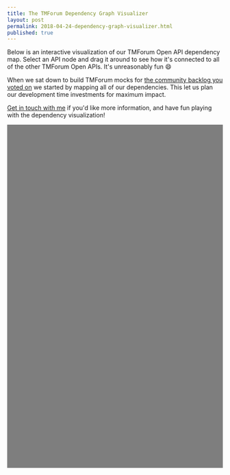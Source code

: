 ```yaml
---
title: The TMForum Dependency Graph Visualizer
layout: post
permalink: 2018-04-24-dependency-graph-visualizer.html
published: true
---
```


Below is an interactive visualization of our TMForum Open API dependency map. Select an API node and drag it around to see how it's connected to all of the other TMForum Open APIs. It's unreasonably fun 😄

When we sat down to build TMForum mocks for [the community backlog you voted on](https://docs.google.com/forms/d/e/1FAIpQLSfSe94015z7HtFO7HCyavmtcLdF3ogxaWvUMMstmlPX-2GDJQ/viewform) we started by mapping all of our dependencies. This let us plan our development time investments for maximum impact.

[Get in touch with me](mailto:alex@ersatz.io) if you'd like more information, and have fun playing with the dependency visualization!

<link href="http://visjs.org/dist/vis-network.min.css" rel="stylesheet" type="text/css"/>

<style type="text/css">
    #tmfdeps {
            /* width: 1900px; */
            height: 800px;
            background-color:rgba(0, 0, 0, 0.5);
            /* border: 1px solid lightgray; */
    }
</style>

<div id="tmfdeps"></div>

<script type="text/javascript" src="http://visjs.org/dist/vis.js"></script>

<script type="text/javascript">
  // create an array with nodes
  var nodes = new vis.DataSet([
    {
      'id': '666',
      'label': 'TMF666 - Account Management API',
      'shape': 'box'
    },
    {
      'id': '640',
      'label': 'TMF640 - Activation and Configuration API',
      'shape': 'box'
    },
    {
      'id': '647',
      'label': 'TMF647 - Address API',
      'shape': 'box'
    },
    {
      'id': '651',
      'label': 'TMF651 - Agreement Management API',
      'shape': 'box'
    },
    {
      'id': '642',
      'label': 'TMF642 - Alarm Management API',
      'shape': 'box'
    },
    {
      'id': '646',
      'label': 'TMF646 - Appointment API',
      'shape': 'box'
    },
    {
      'id': '636',
      'label': 'TMF636 - Billing Management API',
      'shape': 'box'
    },
    {
      'id': '655',
      'label': 'TMF655 - Change Management API',
      'shape': 'box'
    },
    {
      'id': '681',
      'label': 'TMF681 - Communication API',
      'shape': 'box'
    },
    {
      'id': '678',
      'label': 'TMF678 - Customer Bill Management API',
      'shape': 'box'
    },
    {
      'id': '629',
      'label': 'TMF629 - Customer Management API',
      'shape': 'box'
    },
    {
      'id': '667',
      'label': 'TMF667 - Document Management API',
      'shape': 'box'
    },
    {
      'id': '662',
      'label': 'TMF662 - Entity Catalog Management API',
      'shape': 'box'
    },
    {
      'id': '673',
      'label': 'TMF673 - Geographic Address Management API',
      'shape': 'box'
    },
    {
      'id': '675',
      'label': 'TMF675 - Geographic Location Management API',
      'shape': 'box'
    },
    {
      'id': '674',
      'label': 'TMF674 - Geographic Site Management API',
      'shape': 'box'
    },
    {
      'id': '658',
      'label': 'TMF658 - Loyalty Management API',
      'shape': 'box'
    },
    {
      'id': '650',
      'label': 'TMF650 - Onboarding Management API',
      'shape': 'box'
    },
    {
      'id': '668',
      'label': 'TMF668 - Partnership Type Management API',
      'shape': 'box'
    },
    {
      'id': '632',
      'label': 'TMF632 - Party Management API',
      'shape': 'box'
    },
    {
      'id': '669',
      'label': 'TMF669 - Party Role Management API',
      'shape': 'box'
    },
    {
      'id': '676',
      'label': 'TMF676 - Payment Management API',
      'shape': 'box'
    },
    {
      'id': '670',
      'label': 'TMF670 - Payment Methods API',
      'shape': 'box'
    },
    {
      'id': '628',
      'label': 'TMF628 - Performance Management API',
      'shape': 'box'
    },
    {
      'id': '649',
      'label': 'TMF649 - Performance Management Threshold API',
      'shape': 'box'
    },
    {
      'id': '654',
      'label': 'TMF654 - Prepay Balance Management API',
      'shape': 'box'
    },
    {
      'id': '644',
      'label': 'TMF644 - Privacy Management API',
      'shape': 'box'
    },
    {
      'id': '620',
      'label': 'TMF620 - Product Catalog Management API',
      'shape': 'box'
    },
    {
      'id': '637',
      'label': 'TMF637 - Product Inventory Management API',
      'shape': 'box'
    },
    {
      'id': '679',
      'label': 'TMF679 - Product Offering Qualification API',
      'shape': 'box'
    },
    {
      'id': '622',
      'label': 'TMF622 - Product Ordering API',
      'shape': 'box'
    },
    {
      'id': '671',
      'label': 'TMF671 - Promotion API',
      'shape': 'box'
    },
    {
      'id': '648',
      'label': 'TMF648 - Quote Management API',
      'shape': 'box'
    },
    {
      'id': '680',
      'label': 'TMF680 - Recommendation API',
      'shape': 'box'
    },
    {
      'id': '634',
      'label': 'TMF634 - Resource Catalog Management API',
      'shape': 'box'
    },
    {
      'id': '664',
      'label': 'TMF664 - Resource Function Activation and Configuration API',
      'shape': 'box'
    },
    {
      'id': '639',
      'label': 'TMF639 - Resource Inventory Management API',
      'shape': 'box'
    },
    {
      'id': '652',
      'label': 'TMF652 - Resource Ordering Management API',
      'shape': 'box'
    },
    {
      'id': '623',
      'label': 'TMF623 - SLA Management API',
      'shape': 'box'
    },
    {
      'id': '633',
      'label': 'TMF633 - Service Catalog API',
      'shape': 'box'
    },
    {
      'id': '638',
      'label': 'TMF638 - Service Inventory Management API',
      'shape': 'box'
    },
    {
      'id': '641',
      'label': 'TMF641 - Service Ordering Management API',
      'shape': 'box'
    },
    {
      'id': '656',
      'label': 'TMF656 - Service Problem Management API (SPM)',
      'shape': 'box'
    },
    {
      'id': '645',
      'label': 'TMF645 - Service Qualification API',
      'shape': 'box'
    },
    {
      'id': '657',
      'label': 'TMF657 - Service Quality Management API',
      'shape': 'box'
    },
    {
      'id': '653',
      'label': 'TMF653 - Service Test Management API',
      'shape': 'box'
    },
    {
      'id': '684',
      'label': 'TMF684 - Shipment Tracking API',
      'shape': 'box'
    },
    {
      'id': '663',
      'label': 'TMF663 - Shopping Cart API',
      'shape': 'box'
    },
    {
      'id': '621',
      'label': 'TMF621 - Trouble Ticket API',
      'shape': 'box'
    },
    {
      'id': '677',
      'label': 'TMF677 - Usage Consumption Management API',
      'shape': 'box'
    },
    {
      'id': '635',
      'label': 'TMF635 - Usage Management API',
      'shape': 'box'
    },
    {
      'id': '672',
      'label': 'TMF672 - User Roles and Permissions API',
      'shape': 'box'
    }
  ])
  // create an array with edges
  var edges = new vis.DataSet([
    {
      'from': '666',
      'to': '650',
      'arrows': 'to'
    },
    {
      'from': '666',
      'to': '632',
      'arrows': 'to'
    },
    {
      'from': '666',
      'to': '670',
      'arrows': 'to'
    },
    {
      'from': '640',
      'to': '638',
      'arrows': 'to'
    },
    {
      'from': '640',
      'to': '633',
      'arrows': 'to'
    },
    {
      'from': '640',
      'to': '639',
      'arrows': 'to'
    },
    {
      'from': '640',
      'to': '634',
      'arrows': 'to'
    },
    {
      'from': '640',
      'to': '632',
      'arrows': 'to'
    },
    {
      'from': '651',
      'to': '620',
      'arrows': 'to'
    },
    {
      'from': '651',
      'to': '632',
      'arrows': 'to'
    },
    {
      'from': '651',
      'to': '667',
      'arrows': 'to'
    },
    {
      'from': '646',
      'to': '647',
      'arrows': 'to'
    },
    {
      'from': '646',
      'to': '667',
      'arrows': 'to'
    },
    {
      'from': '646',
      'to': '629',
      'arrows': 'to'
    },
    {
      'from': '646',
      'to': '632',
      'arrows': 'to'
    },
    {
      'from': '646',
      'to': '622',
      'arrows': 'to'
    },
    {
      'from': '646',
      'to': '621',
      'arrows': 'to'
    },
    {
      'from': '636',
      'to': '629',
      'arrows': 'to'
    },
    {
      'from': '636',
      'to': '632',
      'arrows': 'to'
    },
    {
      'from': '655',
      'to': '623',
      'arrows': 'to'
    },
    {
      'from': '655',
      'to': '638',
      'arrows': 'to'
    },
    {
      'from': '655',
      'to': '632',
      'arrows': 'to'
    },
    {
      'from': '655',
      'to': '667',
      'arrows': 'to'
    },
    {
      'from': '681',
      'to': '667',
      'arrows': 'to'
    },
    {
      'from': '681',
      'to': '632',
      'arrows': 'to'
    },
    {
      'from': '678',
      'to': '667',
      'arrows': 'to'
    },
    {
      'from': '678',
      'to': '636',
      'arrows': 'to'
    },
    {
      'from': '678',
      'to': '666',
      'arrows': 'to'
    },
    {
      'from': '678',
      'to': '670',
      'arrows': 'to'
    },
    {
      'from': '678',
      'to': '632',
      'arrows': 'to'
    },
    {
      'from': '629',
      'to': '666',
      'arrows': 'to'
    },
    {
      'from': '629',
      'to': '632',
      'arrows': 'to'
    },
    {
      'from': '629',
      'to': '650',
      'arrows': 'to'
    },
    {
      'from': '629',
      'to': '670',
      'arrows': 'to'
    },
    {
      'from': '667',
      'to': '632',
      'arrows': 'to'
    },
    {
      'from': '667',
      'to': '629',
      'arrows': 'to'
    },
    {
      'from': '662',
      'to': '632',
      'arrows': 'to'
    },
    {
      'from': '662',
      'to': '667',
      'arrows': 'to'
    },
    {
      'from': '674',
      'to': '647',
      'arrows': 'to'
    },
    {
      'from': '674',
      'to': '675',
      'arrows': 'to'
    },
    {
      'from': '674',
      'to': '673',
      'arrows': 'to'
    },
    {
      'from': '674',
      'to': '632',
      'arrows': 'to'
    },
    {
      'from': '650',
      'to': '632',
      'arrows': 'to'
    },
    {
      'from': '650',
      'to': '651',
      'arrows': 'to'
    },
    {
      'from': '650',
      'to': '666',
      'arrows': 'to'
    },
    {
      'from': '668',
      'to': '632',
      'arrows': 'to'
    },
    {
      'from': '668',
      'to': '651',
      'arrows': 'to'
    },
    {
      'from': '668',
      'to': '666',
      'arrows': 'to'
    },
    {
      'from': '668',
      'to': '669',
      'arrows': 'to'
    },
    {
      'from': '669',
      'to': '666',
      'arrows': 'to'
    },
    {
      'from': '669',
      'to': '632',
      'arrows': 'to'
    },
    {
      'from': '669',
      'to': '670',
      'arrows': 'to'
    },
    {
      'from': '669',
      'to': '650',
      'arrows': 'to'
    },
    {
      'from': '676',
      'to': '666',
      'arrows': 'to'
    },
    {
      'from': '676',
      'to': '629',
      'arrows': 'to'
    },
    {
      'from': '676',
      'to': '636',
      'arrows': 'to'
    },
    {
      'from': '676',
      'to': '678',
      'arrows': 'to'
    },
    {
      'from': '676',
      'to': '620',
      'arrows': 'to'
    },
    {
      'from': '676',
      'to': '632',
      'arrows': 'to'
    },
    {
      'from': '676',
      'to': '652',
      'arrows': 'to'
    },
    {
      'from': '676',
      'to': '622',
      'arrows': 'to'
    },
    {
      'from': '676',
      'to': '641',
      'arrows': 'to'
    },
    {
      'from': '670',
      'to': '666',
      'arrows': 'to'
    },
    {
      'from': '670',
      'to': '629',
      'arrows': 'to'
    },
    {
      'from': '670',
      'to': '632',
      'arrows': 'to'
    },
    {
      'from': '670',
      'to': '658',
      'arrows': 'to'
    },
    {
      'from': '654',
      'to': '666',
      'arrows': 'to'
    },
    {
      'from': '654',
      'to': '637',
      'arrows': 'to'
    },
    {
      'from': '654',
      'to': '639',
      'arrows': 'to'
    },
    {
      'from': '654',
      'to': '620',
      'arrows': 'to'
    },
    {
      'from': '654',
      'to': '670',
      'arrows': 'to'
    },
    {
      'from': '654',
      'to': '632',
      'arrows': 'to'
    },
    {
      'from': '644',
      'to': '632',
      'arrows': 'to'
    },
    {
      'from': '644',
      'to': '620',
      'arrows': 'to'
    },
    {
      'from': '620',
      'to': '632',
      'arrows': 'to'
    },
    {
      'from': '620',
      'to': '650',
      'arrows': 'to'
    },
    {
      'from': '620',
      'to': '667',
      'arrows': 'to'
    },
    {
      'from': '620',
      'to': '623',
      'arrows': 'to'
    },
    {
      'from': '620',
      'to': '633',
      'arrows': 'to'
    },
    {
      'from': '620',
      'to': '668',
      'arrows': 'to'
    },
    {
      'from': '637',
      'to': '650',
      'arrows': 'to'
    },
    {
      'from': '637',
      'to': '668',
      'arrows': 'to'
    },
    {
      'from': '637',
      'to': '636',
      'arrows': 'to'
    },
    {
      'from': '637',
      'to': '620',
      'arrows': 'to'
    },
    {
      'from': '637',
      'to': '633',
      'arrows': 'to'
    },
    {
      'from': '637',
      'to': '651',
      'arrows': 'to'
    },
    {
      'from': '637',
      'to': '632',
      'arrows': 'to'
    },
    {
      'from': '679',
      'to': '620',
      'arrows': 'to'
    },
    {
      'from': '679',
      'to': '632',
      'arrows': 'to'
    },
    {
      'from': '622',
      'to': '650',
      'arrows': 'to'
    },
    {
      'from': '622',
      'to': '668',
      'arrows': 'to'
    },
    {
      'from': '622',
      'to': '636',
      'arrows': 'to'
    },
    {
      'from': '622',
      'to': '632',
      'arrows': 'to'
    },
    {
      'from': '622',
      'to': '637',
      'arrows': 'to'
    },
    {
      'from': '622',
      'to': '629',
      'arrows': 'to'
    },
    {
      'from': '622',
      'to': '679',
      'arrows': 'to'
    },
    {
      'from': '622',
      'to': '620',
      'arrows': 'to'
    },
    {
      'from': '648',
      'to': '636',
      'arrows': 'to'
    },
    {
      'from': '648',
      'to': '650',
      'arrows': 'to'
    },
    {
      'from': '648',
      'to': '651',
      'arrows': 'to'
    },
    {
      'from': '648',
      'to': '632',
      'arrows': 'to'
    },
    {
      'from': '648',
      'to': '667',
      'arrows': 'to'
    },
    {
      'from': '648',
      'to': '646',
      'arrows': 'to'
    },
    {
      'from': '648',
      'to': '637',
      'arrows': 'to'
    },
    {
      'from': '648',
      'to': '622',
      'arrows': 'to'
    },
    {
      'from': '648',
      'to': '620',
      'arrows': 'to'
    },
    {
      'from': '680',
      'to': '637',
      'arrows': 'to'
    },
    {
      'from': '680',
      'to': '620',
      'arrows': 'to'
    },
    {
      'from': '680',
      'to': '632',
      'arrows': 'to'
    },
    {
      'from': '634',
      'to': '632',
      'arrows': 'to'
    },
    {
      'from': '634',
      'to': '667',
      'arrows': 'to'
    },
    {
      'from': '634',
      'to': '675',
      'arrows': 'to'
    },
    {
      'from': '634',
      'to': '647',
      'arrows': 'to'
    },
    {
      'from': '664',
      'to': '675',
      'arrows': 'to'
    },
    {
      'from': '664',
      'to': '647',
      'arrows': 'to'
    },
    {
      'from': '664',
      'to': '634',
      'arrows': 'to'
    },
    {
      'from': '664',
      'to': '632',
      'arrows': 'to'
    },
    {
      'from': '639',
      'to': '632',
      'arrows': 'to'
    },
    {
      'from': '639',
      'to': '667',
      'arrows': 'to'
    },
    {
      'from': '639',
      'to': '634',
      'arrows': 'to'
    },
    {
      'from': '639',
      'to': '647',
      'arrows': 'to'
    },
    {
      'from': '639',
      'to': '675',
      'arrows': 'to'
    },
    {
      'from': '652',
      'to': '646',
      'arrows': 'to'
    },
    {
      'from': '652',
      'to': '632',
      'arrows': 'to'
    },
    {
      'from': '652',
      'to': '647',
      'arrows': 'to'
    },
    {
      'from': '652',
      'to': '675',
      'arrows': 'to'
    },
    {
      'from': '652',
      'to': '634',
      'arrows': 'to'
    },
    {
      'from': '652',
      'to': '639',
      'arrows': 'to'
    },
    {
      'from': '633',
      'to': '632',
      'arrows': 'to'
    },
    {
      'from': '633',
      'to': '667',
      'arrows': 'to'
    },
    {
      'from': '638',
      'to': '633',
      'arrows': 'to'
    },
    {
      'from': '638',
      'to': '632',
      'arrows': 'to'
    },
    {
      'from': '638',
      'to': '622',
      'arrows': 'to'
    },
    {
      'from': '638',
      'to': '639',
      'arrows': 'to'
    },
    {
      'from': '638',
      'to': '637',
      'arrows': 'to'
    },
    {
      'from': '638',
      'to': '641',
      'arrows': 'to'
    },
    {
      'from': '641',
      'to': '632',
      'arrows': 'to'
    },
    {
      'from': '641',
      'to': '633',
      'arrows': 'to'
    },
    {
      'from': '641',
      'to': '639',
      'arrows': 'to'
    },
    {
      'from': '641',
      'to': '637',
      'arrows': 'to'
    },
    {
      'from': '641',
      'to': '638',
      'arrows': 'to'
    },
    {
      'from': '641',
      'to': '646',
      'arrows': 'to'
    },
    {
      'from': '641',
      'to': '622',
      'arrows': 'to'
    },
    {
      'from': '641',
      'to': '641',
      'arrows': 'to'
    },
    {
      'from': '641',
      'to': '652',
      'arrows': 'to'
    },
    {
      'from': '656',
      'to': '621',
      'arrows': 'to'
    },
    {
      'from': '656',
      'to': '638',
      'arrows': 'to'
    },
    {
      'from': '656',
      'to': '632',
      'arrows': 'to'
    },
    {
      'from': '656',
      'to': '639',
      'arrows': 'to'
    },
    {
      'from': '656',
      'to': '675',
      'arrows': 'to'
    },
    {
      'from': '656',
      'to': '647',
      'arrows': 'to'
    },
    {
      'from': '656',
      'to': '642',
      'arrows': 'to'
    },
    {
      'from': '656',
      'to': '623',
      'arrows': 'to'
    },
    {
      'from': '656',
      'to': '637',
      'arrows': 'to'
    },
    {
      'from': '645',
      'to': '632',
      'arrows': 'to'
    },
    {
      'from': '645',
      'to': '633',
      'arrows': 'to'
    },
    {
      'from': '657',
      'to': '632',
      'arrows': 'to'
    },
    {
      'from': '657',
      'to': '633',
      'arrows': 'to'
    },
    {
      'from': '657',
      'to': '673',
      'arrows': 'to'
    },
    {
      'from': '653',
      'to': '633',
      'arrows': 'to'
    },
    {
      'from': '653',
      'to': '638',
      'arrows': 'to'
    },
    {
      'from': '684',
      'to': '622',
      'arrows': 'to'
    },
    {
      'from': '663',
      'to': '641',
      'arrows': 'to'
    },
    {
      'from': '663',
      'to': '622',
      'arrows': 'to'
    },
    {
      'from': '663',
      'to': '652',
      'arrows': 'to'
    },
    {
      'from': '663',
      'to': '673',
      'arrows': 'to'
    },
    {
      'from': '663',
      'to': '675',
      'arrows': 'to'
    },
    {
      'from': '621',
      'to': '632',
      'arrows': 'to'
    },
    {
      'from': '621',
      'to': '636',
      'arrows': 'to'
    },
    {
      'from': '621',
      'to': '629',
      'arrows': 'to'
    },
    {
      'from': '677',
      'to': '632',
      'arrows': 'to'
    },
    {
      'from': '677',
      'to': '639',
      'arrows': 'to'
    },
    {
      'from': '635',
      'to': '632',
      'arrows': 'to'
    },
    {
      'from': '635',
      'to': '620',
      'arrows': 'to'
    },
    {
      'from': '672',
      'to': '632',
      'arrows': 'to'
    }
  ])
  // create a network
  var container = document.getElementById('tmfdeps')
  var data = {
    nodes: nodes,
    edges: edges
  }
  var options = {}
  var network = new vis.Network(container, data, options)
</script>
